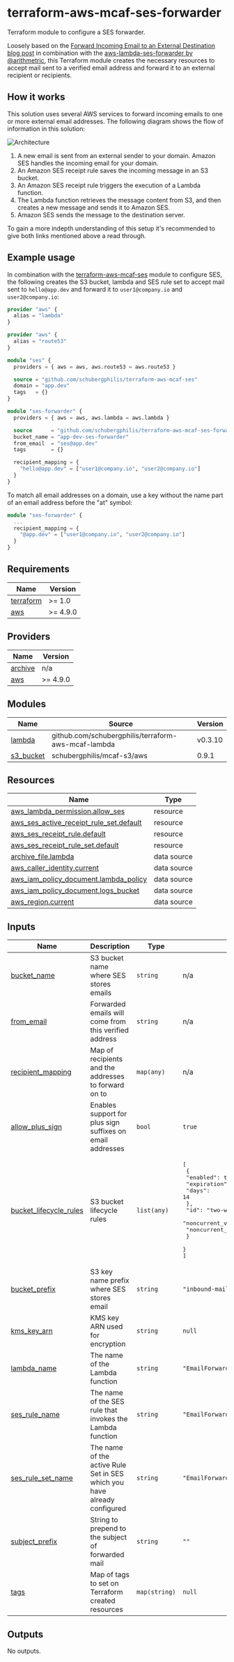 # terraform-aws-mcaf-ses-forwarder

Terraform module to configure a SES forwarder.

Loosely based on the [Forward Incoming Email to an External Destination blog post](https://aws.amazon.com/blogs/messaging-and-targeting/forward-incoming-email-to-an-external-destination/) in combination with the [aws-lambda-ses-forwarder by @arithmetric](https://github.com/arithmetric/aws-lambda-ses-forwarder), this Terraform module creates the necessary resources to accept mail sent to a verified email address and forward it to an external recipient or recipients.

## How it works

This solution uses several AWS services to forward incoming emails to one or more external email addresses. The following diagram shows the flow of information in this solution:

![Architecture](./images/Architecture.png)

1. A new email is sent from an external sender to your domain. Amazon SES handles the incoming email for your domain.
2. An Amazon SES receipt rule saves the incoming message in an S3 bucket.
3. An Amazon SES receipt rule triggers the execution of a Lambda function.
4. The Lambda function retrieves the message content from S3, and then creates a new message and sends it to Amazon SES.
5. Amazon SES sends the message to the destination server.

To gain a more indepth understanding of this setup it's recommended to give both links mentioned above a read through.

## Example usage

In combination with the [terraform-aws-mcaf-ses](https://github.com/schubergphilis/terraform-aws-mcaf-ses) module to configure SES, the following creates the S3 bucket, lambda and SES rule set to accept mail sent to `hello@app.dev` and forward it to `user1@company.io` and `user2@company.io`:

```terraform
provider "aws" {
  alias = "lambda"
}

provider "aws" {
  alias = "route53"
}

module "ses" {
  providers = { aws = aws, aws.route53 = aws.route53 }

  source = "github.com/schubergphilis/terraform-aws-mcaf-ses"
  domain = "app.dev"
  tags   = {}
}

module "ses-forwarder" {
  providers = { aws = aws, aws.lambda = aws.lambda }

  source      = "github.com/schubergphilis/terraform-aws-mcaf-ses-forwarder"
  bucket_name = "app-dev-ses-forwarder"
  from_email  = "ses@app.dev"
  tags        = {}

  recipient_mapping = {
    "hello@app.dev" = ["user1@company.io", "user2@company.io"]
  }
}
```

To match all email addresses on a domain, use a key without the name part of an email address before the "at" symbol:

```terraform
module "ses-forwarder" {
  ...
  recipient_mapping = {
    "@app.dev" = ["user1@company.io", "user2@company.io"]
  }
}
```

<!-- BEGIN_TF_DOCS -->
## Requirements

| Name | Version |
|------|---------|
| <a name="requirement_terraform"></a> [terraform](#requirement\_terraform) | >= 1.0 |
| <a name="requirement_aws"></a> [aws](#requirement\_aws) | >= 4.9.0 |

## Providers

| Name | Version |
|------|---------|
| <a name="provider_archive"></a> [archive](#provider\_archive) | n/a |
| <a name="provider_aws"></a> [aws](#provider\_aws) | >= 4.9.0 |

## Modules

| Name | Source | Version |
|------|--------|---------|
| <a name="module_lambda"></a> [lambda](#module\_lambda) | github.com/schubergphilis/terraform-aws-mcaf-lambda | v0.3.10 |
| <a name="module_s3_bucket"></a> [s3\_bucket](#module\_s3\_bucket) | schubergphilis/mcaf-s3/aws | 0.9.1 |

## Resources

| Name | Type |
|------|------|
| [aws_lambda_permission.allow_ses](https://registry.terraform.io/providers/hashicorp/aws/latest/docs/resources/lambda_permission) | resource |
| [aws_ses_active_receipt_rule_set.default](https://registry.terraform.io/providers/hashicorp/aws/latest/docs/resources/ses_active_receipt_rule_set) | resource |
| [aws_ses_receipt_rule.default](https://registry.terraform.io/providers/hashicorp/aws/latest/docs/resources/ses_receipt_rule) | resource |
| [aws_ses_receipt_rule_set.default](https://registry.terraform.io/providers/hashicorp/aws/latest/docs/resources/ses_receipt_rule_set) | resource |
| [archive_file.lambda](https://registry.terraform.io/providers/hashicorp/archive/latest/docs/data-sources/file) | data source |
| [aws_caller_identity.current](https://registry.terraform.io/providers/hashicorp/aws/latest/docs/data-sources/caller_identity) | data source |
| [aws_iam_policy_document.lambda_policy](https://registry.terraform.io/providers/hashicorp/aws/latest/docs/data-sources/iam_policy_document) | data source |
| [aws_iam_policy_document.logs_bucket](https://registry.terraform.io/providers/hashicorp/aws/latest/docs/data-sources/iam_policy_document) | data source |
| [aws_region.current](https://registry.terraform.io/providers/hashicorp/aws/latest/docs/data-sources/region) | data source |

## Inputs

| Name | Description | Type | Default | Required |
|------|-------------|------|---------|:--------:|
| <a name="input_bucket_name"></a> [bucket\_name](#input\_bucket\_name) | S3 bucket name where SES stores emails | `string` | n/a | yes |
| <a name="input_from_email"></a> [from\_email](#input\_from\_email) | Forwarded emails will come from this verified address | `string` | n/a | yes |
| <a name="input_recipient_mapping"></a> [recipient\_mapping](#input\_recipient\_mapping) | Map of recipients and the addresses to forward on to | `map(any)` | n/a | yes |
| <a name="input_allow_plus_sign"></a> [allow\_plus\_sign](#input\_allow\_plus\_sign) | Enables support for plus sign suffixes on email addresses | `bool` | `true` | no |
| <a name="input_bucket_lifecycle_rules"></a> [bucket\_lifecycle\_rules](#input\_bucket\_lifecycle\_rules) | S3 bucket lifecycle rules | `list(any)` | <pre>[<br>  {<br>    "enabled": true,<br>    "expiration": {<br>      "days": 14<br>    },<br>    "id": "two-week-retention",<br>    "noncurrent_version_expiration": {<br>      "noncurrent_days": 14<br>    }<br>  }<br>]</pre> | no |
| <a name="input_bucket_prefix"></a> [bucket\_prefix](#input\_bucket\_prefix) | S3 key name prefix where SES stores email | `string` | `"inbound-mail"` | no |
| <a name="input_kms_key_arn"></a> [kms\_key\_arn](#input\_kms\_key\_arn) | KMS key ARN used for encryption | `string` | `null` | no |
| <a name="input_lambda_name"></a> [lambda\_name](#input\_lambda\_name) | The name of the Lambda function | `string` | `"EmailForwarder"` | no |
| <a name="input_ses_rule_name"></a> [ses\_rule\_name](#input\_ses\_rule\_name) | The name of the SES rule that invokes the Lambda function | `string` | `"EmailForwarder"` | no |
| <a name="input_ses_rule_set_name"></a> [ses\_rule\_set\_name](#input\_ses\_rule\_set\_name) | The name of the active Rule Set in SES which you have already configured | `string` | `"EmailForwarder"` | no |
| <a name="input_subject_prefix"></a> [subject\_prefix](#input\_subject\_prefix) | String to prepend to the subject of forwarded mail | `string` | `""` | no |
| <a name="input_tags"></a> [tags](#input\_tags) | Map of tags to set on Terraform created resources | `map(string)` | `null` | no |

## Outputs

No outputs.
<!-- END_TF_DOCS -->
